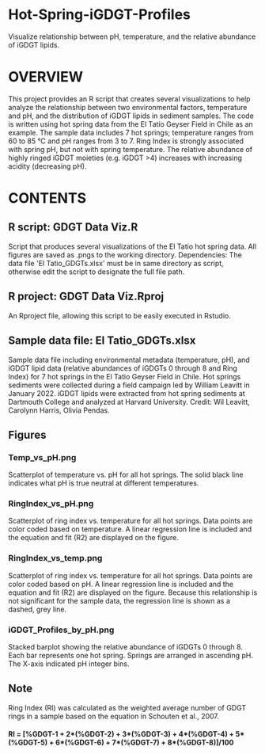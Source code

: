 # Hot-Spring-iGDGT-Profiles
Visualize relationship between pH, temperature, and the relative abundance of iGDGT lipids.

# OVERVIEW 
This project provides an R script that creates several visualizations to help analyze the relationship between two environmental factors, temperature and pH, and the distribution of iGDGT lipids in sediment samples. The code is written using hot spring data from the El Tatío Geyser Field in Chile as an example. The sample data includes 7 hot springs; temperature ranges from 60 to 85 °C and pH ranges from 3 to 7. Ring Index is strongly associated with spring pH, but not with spring temperature. The relative abundance of highly ringed iGDGT moieties (e.g. iGDGT >4) increases with increasing acidity (decreasing pH). 

# CONTENTS 
## R script: GDGT Data Viz.R
Script that produces several visualizations of the El Tatio hot spring data. All figures are saved as .pngs to the working directory. Dependencies: The data file 'El Tatio_GDGTs.xlsx' must be in same directory as script, otherwise edit the script to designate the full file path.

## R project: GDGT Data Viz.Rproj
An Rproject file, allowing this script to be easily executed in Rstudio.


## Sample data file: El Tatio_GDGTs.xlsx
Sample data file including environmental metadata (temperature, pH), and iGDGT lipid data (relative abundances of iGDGTs 0 through 8 and Ring Index) for 7 hot springs in the El Tatio Geyser Field in Chile. Hot springs sediments were collected during a field campaign led by William Leavitt in January 2022. iGDGT lipids were extracted from hot spring sediments at Dartmouth College and analyzed at Harvard University. Credit: Wil Leavitt, Carolynn Harris, Olivia Pendas. 

## Figures
### Temp_vs_pH.png
Scatterplot of temperature vs. pH for all hot springs. The solid black line indicates what pH is true neutral at different temperatures. 

### RingIndex_vs_pH.png
Scatterplot of ring index vs. temperature for all hot springs. Data points are color coded based on temperature. A linear regression line is included and the equation and fit (R2) are displayed on the figure. 

### RingIndex_vs_temp.png
Scatterplot of ring index vs. temperature for all hot springs. Data points are color coded based on pH. A linear regression line is included and the equation and fit (R2) are displayed on the figure. Because this relationship is not significant for the sample data, the regression line is shown as a dashed, grey line. 

### iGDGT_Profiles_by_pH.png
Stacked barplot showing the relative abundance of iGDGTs 0 through 8. Each bar represents one hot spring. Springs are arranged in ascending pH. The X-axis indicated pH integer bins.  


## Note 
Ring Index (RI) was calculated as the weighted average number of GDGT rings in a sample based on the equation in Schouten et al., 2007. 
#### RI = [%GDGT-1 + 2*(%GDGT-2) + 3*(%GDGT-3) + 4*(%GDGT-4) + 5*(%GDGT-5) + 6*(%GDGT-6) + 7*(%GDGT-7) + 8*(%GDGT-8)]/100
